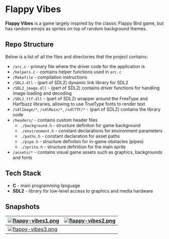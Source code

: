 # Flappy Vibes

**Flappy Vibes** is a game largely inspired by the classic Flappy Bird game, but has random emojis as sprites on top of random background themes.

## Repo Structure

Below is a list of all the files and directories that the project contains:
- `/arc.c` - primary file where the driver code for the application is
- `/helpers.c` - contains helper functions used in `arc.c`
- `/Makefile` - compilation instructions
- `/SDL2.dll` - (part of SDL2) dynamic link library for SDL2
- `/SDL2_image.dll` - (part of SDL2) contains driver functions for handling image loading and decoding
- `/SDL2_ttf.dll` - (part of SDL2) wrapper around the FreeType and Harfbuzz libraries, allowing to use TrueType fonts to render text
- `/sdlImage/*`, `/sdlMain/*`, `/sdlTTF/*` - (part of SDL2) contains the library code
- `/headers/` - contains custom header files
  - `./background.h` - structure definiton for game background
  - `./environment.h` - constant declarations for environment parameters
  - `./paths.h` - constant declaration for asset paths
  - `./pipe.h` - structure definiton for in-game obstacles (pipes)
  - `./sprite.h` - structure definition for the main sprite
- `/assets/*` - contains visual game assets such as graphics, backgrounds and fonts

## Tech Stack

- **C** - main programming language
- **SDL2** - library for low-level access to graphics and media hardware

## Snapshots

| [![flappy-vibes1.png](https://i.postimg.cc/zBQsYnpC/flappy-vibes1.png)](https://postimg.cc/jwzgznp2) | [![flappy-vibes2.png](https://i.postimg.cc/Xqh69XJg/flappy-vibes2.png)](https://postimg.cc/1VpdQmDg) |
| --- | --- |
| [![flappy-vibes3.png](https://i.postimg.cc/cJVD7YMC/flappy-vibes3.png)](https://postimg.cc/2q7Fr1tN) | |

